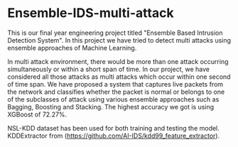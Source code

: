 # Ensemble-IDS-multi-attack
This is our final year engineering project titled "Ensemble Based Intrusion Detection System". In this project we have tried to detect multi attacks using ensemble approaches of Machine Learning.

In multi attack environment, there would be more than one attack occurring simultaneously or within a short span of time. In our project, we have considered all those attacks as multi attacks which occur within one second of time span. We have proposed a system that captures live packets from the network and classifies whether the packet is normal or belongs to one of the subclasses of attack using various ensemble approaches such as Bagging, Boosting and Stacking. The highest accuracy we got is using XGBoost of 72.27%.

NSL-KDD dataset has been used for both training and testing the model. KDDExtractor from (https://github.com/AI-IDS/kdd99_feature_extractor).
